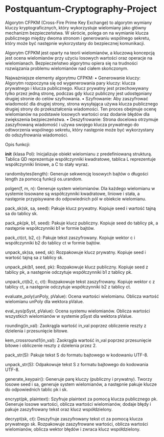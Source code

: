 # Postquantum-Cryptography-Project

Algorytm CFPKM (Cross-Fire Prime Key Exchange) to algorytm wymiany kluczy kryptograficznych, który wykorzystuje wielomiany jako główny mechanizm bezpieczeństwa. W skrócie, polega on na wymianie klucza publicznego między dwoma stronom i generowaniu wspólnego sekretu, który może być następnie wykorzystany do bezpiecznej komunikacji.

Algorytm CFPKM jest oparty na teorii wielomianów, a kluczową koncepcją jest ocena wielomianów przy użyciu losowych wartości oraz operacje na wielomianach. Bezpieczeństwo algorytmu opiera się na trudności rozwiązania problemu wielomianów nad ciałem skończonym.

Najważniejsze elementy algorytmu CFPKM:
•	Generowanie kluczy: Algorytm rozpoczyna się od wygenerowania pary kluczy: klucza prywatnego i klucza publicznego. Klucz prywatny jest przechowywany tylko przez jedną stronę, podczas gdy klucz publiczny jest udostępniany drugiej stronie do celów szyfrowania.
•	Szyfrowanie: Aby zaszyfrować wiadomość dla drugiej strony, strona wysyłająca używa klucza publicznego drugiej strony do przekształcenia wiadomości. Ten proces obejmuje ocenę wielomianów na podstawie losowych wartości oraz dodanie błędów dla zwiększenia bezpieczeństwa.
•	Deszyfrowanie: Strona docelowa otrzymuje zaszyfrowaną wiadomość i używa swojego klucza prywatnego do odtworzenia wspólnego sekretu, który następnie może być wykorzystany do odszyfrowania wiadomości.

Opis funkcji:

__init__ (klasa Pol):
Inicjalizuje obiekt wielomianu z predefiniowaną strukturą. Tablica QD reprezentuje współczynniki kwadratowe, tablica L reprezentuje współczynniki liniowe, a C to stały wyraz.

randombytes(length):
Generuje sekwencję losowych bajtów o długości length za pomocą funkcji os.urandom.

polgen(f, m, n):
Generuje system wielomianów. Dla każdego wielomianu w systemie losowane są współczynniki kwadratowe, liniowe i stała, a następnie przypisywane do odpowiednich pól w obiekcie wielomianu.

pack_sk(sk, sa, seed):
Pakuje klucz prywatny. Kopiuje seed i wartość tajną sa do tablicy sk.

pack_pk(pk, b1, seed):
Pakuje klucz publiczny. Kopiuje seed do tablicy pk, a następnie współczynniki b1 w formie bajtów.

pack_ct(ct, b2, c):
Pakuje tekst zaszyfrowany. Kopiuje wektor c i współczynniki b2 do tablicy ct w formie bajtów.

unpack_sk(sa, seed, sk):
Rozpakowuje klucz prywatny. Kopiuje seed i wartość tajną sa z tablicy sk.

unpack_pk(b1, seed, pk):
Rozpakowuje klucz publiczny. Kopiuje seed z tablicy pk, a następnie odczytuje współczynniki b1 z tablicy pk.

unpack_ct(b2, c, ct):
Rozpakowuje tekst zaszyfrowany. Kopiuje wektor c z tablicy ct, a następnie odczytuje współczynniki b2 z tablicy ct.

evaluate_poly(unPoly, pValue):
Ocena wartości wielomianu. Oblicza wartość wielomianu unPoly dla wektora pValue.

eval_sys(pSyst, pValue):
Ocena systemu wielomianów. Oblicza wartości wszystkich wielomianów w systemie pSyst dla wektora pValue.

rounding(in_val):
Zaokrągla wartość in_val poprzez obliczenie reszty z dzielenia i przesunięcie bitowe.

kem_crossround1(in_val):
Zaokrągla wartość in_val poprzez przesunięcie bitowe i obliczenie reszty z dzielenia przez 2.

pack_str(S):
Pakuje tekst S do formatu bajtowego w kodowaniu UTF-8.

unpack_str(S):
Odpakowuje tekst S z formatu bajtowego do kodowania UTF-8.

generate_keypair():
Generuje parę kluczy (publiczny i prywatny). Tworzy losowe seed i sa, generuje system wielomianów, a następnie pakuje klucze do odpowiednich tablic pk i sk.

encrypt(pk, plaintext):
Szyfruje plaintext za pomocą klucza publicznego pk. Generuje losowe wartości, oblicza wartości wielomianów, dodaje błędy i pakuje zaszyfrowany tekst oraz klucz współdzielony.

decrypt(sk, ct):
Deszyfruje zaszyfrowany tekst ct za pomocą klucza prywatnego sk. Rozpakowuje zaszyfrowane wartości, oblicza wartości wielomianów, oblicza wektor błędów i zwraca klucz współdzielony.
